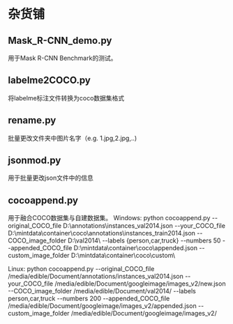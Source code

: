# 杂货铺

## Mask_R-CNN_demo.py
用于Mask R-CNN Benchmark的测试。

## labelme2COCO.py
将labelme标注文件转换为coco数据集格式

## rename.py
批量更改文件夹中图片名字（e.g. 1.jpg,2.jpg,..)

## jsonmod.py
用于批量更改json文件中的信息

## cocoappend.py
用于融合COCO数据集与自建数据集。
Windows: python cocoappend.py --original_COCO_file D:\annotations\instances_val2014.json --your_COCO_file D:\mintdata\container\coco\annotations\instances_train2014.json --COCO_image_folder D:\val2014\ --labels {person,car,truck} --numbers 50 --appended_COCO_file D:\mintdata\container\coco\appended.json --custom_image_folder D:\mintdata\container\coco\custom\

Linux: python cocoappend.py --original_COCO_file /media/edible/Document/annotations/instances_val2014.json --your_COCO_file /media/edible/Document/googleimage/images_v2/new.json --COCO_image_folder /media/edible/Document/val2014/ --labels person,car,truck --numbers 200 --appended_COCO_file /media/edible/Document/googleimage/images_v2/appended.json --custom_image_folder /media/edible/Document/googleimage/images_v2/
